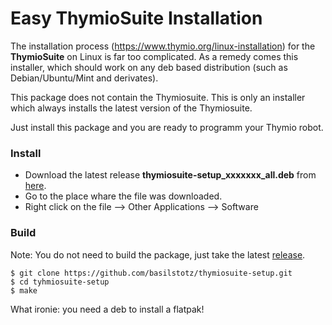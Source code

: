 #  Easy ThymioSuite Installation  

The installation process  (https://www.thymio.org/linux-installation) for the **ThymioSuite** on Linux is far too complicated. As a remedy comes this installer, which should work on any deb based distribution (such as Debian/Ubuntu/Mint and derivates).

This package does not contain the Thymiosuite. This is only an installer which always installs the latest version of the Thymiosuite.

Just install this package and you are ready to programm your Thymio robot. 

### Install

- Download the latest release **thymiosuite-setup_xxxxxxx_all.deb** from [here](https://github.com/basilstotz/thymiosuite-setup/releases).
- Go to the place whare the file was downloaded.
- Right click on the file --> Other Applications --> Software


### Build

Note: You do not need to build the package, just take the latest [release](https://github.com/basilstotz/thymiosuite-setup/releases).

```
$ git clone https://github.com/basilstotz/thymiosuite-setup.git
$ cd tyhmiosuite-setup
$ make
```
What ironie: you need a deb to install a flatpak!

